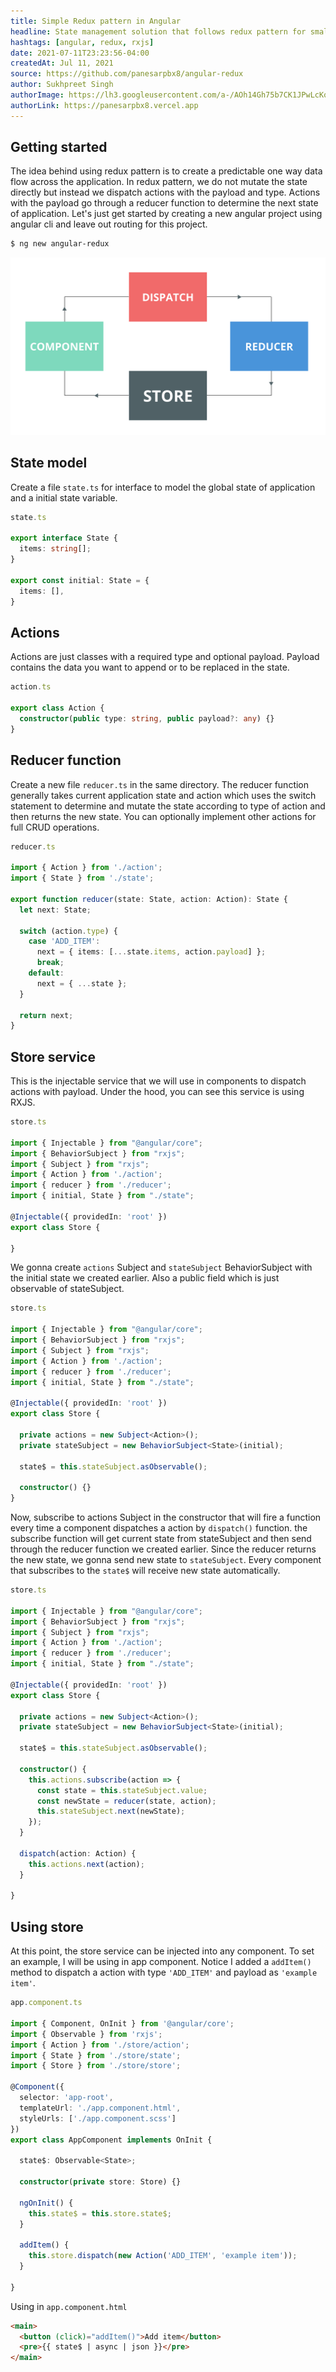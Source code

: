```yaml
---
title: Simple Redux pattern in Angular
headline: State management solution that follows redux pattern for small angular projects
hashtags: [angular, redux, rxjs]
date: 2021-07-11T23:23:56-04:00
createdAt: Jul 11, 2021
source: https://github.com/panesarpbx8/angular-redux
author: Sukhpreet Singh
authorImage: https://lh3.googleusercontent.com/a-/AOh14Gh75b7CK1JPwLcKqE8a-zJjwaEVGUreGuWl2nYZbw=s96-c
authorLink: https://panesarpbx8.vercel.app
---
```


## Getting started

The idea behind using redux pattern is to create a predictable one way data flow across the application. In redux pattern, we do not mutate the state directly but instead we dispatch actions with the payload and type. Actions with the payload go through a reducer function to determine the next state of application. Let's just get started by creating a new angular project using angular cli and leave out routing for this project.

```css
$ ng new angular-redux
```

![redux pattern visualized](./img/reduxflow.png)

## State model

Create a file `state.ts` for interface to model the global state of application and a initial state variable.

```ts
state.ts

export interface State {
  items: string[];
}

export const initial: State = {
  items: [],
} 
```

## Actions

Actions are just classes with a required type and optional payload. Payload contains the data you want to append or to be replaced in the state.

```ts
action.ts

export class Action {
  constructor(public type: string, public payload?: any) {}
}
```

## Reducer function

Create a new file `reducer.ts` in the same directory. The reducer function generally takes current application state and action which uses the switch statement to determine and mutate the state according to type of action and then returns the new state. You can optionally implement other actions for full CRUD operations.

```ts
reducer.ts

import { Action } from './action';
import { State } from './state';

export function reducer(state: State, action: Action): State {
  let next: State;

  switch (action.type) {
    case 'ADD_ITEM':
      next = { items: [...state.items, action.payload] };
      break;
    default:
      next = { ...state };
  }

  return next;
}
```

## Store service

This is the injectable service that we will use in components to dispatch actions with payload. Under the hood, you can see this service is using RXJS.

```ts
store.ts

import { Injectable } from "@angular/core";
import { BehaviorSubject } from "rxjs";
import { Subject } from "rxjs";
import { Action } from './action';
import { reducer } from './reducer';
import { initial, State } from "./state";

@Injectable({ providedIn: 'root' })
export class Store {

}
```

We gonna create `actions` Subject and `stateSubject` BehaviorSubject with the initial state we created earlier. Also a public field which is just observable of stateSubject.

```ts
store.ts

import { Injectable } from "@angular/core";
import { BehaviorSubject } from "rxjs";
import { Subject } from "rxjs";
import { Action } from './action';
import { reducer } from './reducer';
import { initial, State } from "./state";

@Injectable({ providedIn: 'root' })
export class Store {

  private actions = new Subject<Action>();
  private stateSubject = new BehaviorSubject<State>(initial);

  state$ = this.stateSubject.asObservable();

  constructor() {}
}
```

Now, subscribe to actions Subject in the constructor that will fire a function every time a component dispatches a action by `dispatch()` function. the subscribe function will get current state from stateSubject and then send through the reducer function we created earlier. Since the reducer returns the new state, we gonna send new state to `stateSubject`. Every component that subscribes to the `state$` will receive new state automatically.

```ts
store.ts

import { Injectable } from "@angular/core";
import { BehaviorSubject } from "rxjs";
import { Subject } from "rxjs";
import { Action } from './action';
import { reducer } from './reducer';
import { initial, State } from "./state";

@Injectable({ providedIn: 'root' })
export class Store {

  private actions = new Subject<Action>();
  private stateSubject = new BehaviorSubject<State>(initial);

  state$ = this.stateSubject.asObservable();

  constructor() {
    this.actions.subscribe(action => {
      const state = this.stateSubject.value;
      const newState = reducer(state, action);
      this.stateSubject.next(newState);
    });
  }

  dispatch(action: Action) {
    this.actions.next(action);
  }

}
```

## Using store

At this point, the store service can be injected into any component. To set an example, I will be using in app component. Notice I added a `addItem()` method to dispatch a action with type `'ADD_ITEM'` and payload as `'example item'`.

```ts
app.component.ts

import { Component, OnInit } from '@angular/core';
import { Observable } from 'rxjs';
import { Action } from './store/action';
import { State } from './store/state';
import { Store } from './store/store';

@Component({
  selector: 'app-root',
  templateUrl: './app.component.html',
  styleUrls: ['./app.component.scss']
})
export class AppComponent implements OnInit {

  state$: Observable<State>;

  constructor(private store: Store) {}
  
  ngOnInit() {
    this.state$ = this.store.state$;
  }

  addItem() {
    this.store.dispatch(new Action('ADD_ITEM', 'example item'));
  }

}
```

Using in `app.component.html`

```html
<main>
  <button (click)="addItem()">Add item</button>
  <pre>{{ state$ | async | json }}</pre>
</main>
```